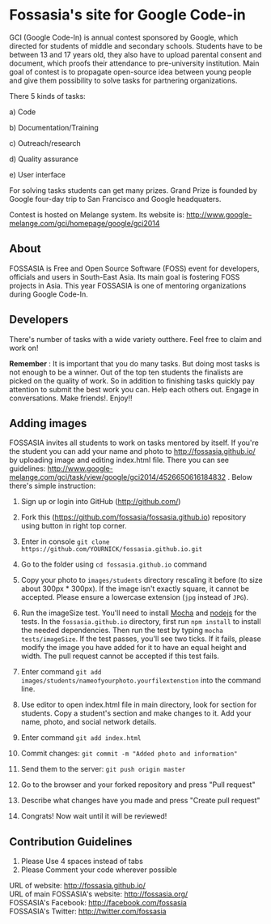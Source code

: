 # Fossasia's site for Google Code-in

GCI (Google Code-In) is annual contest sponsored by Google, which directed for students of middle and secondary schools. 
Students have to be between 13 and 17 years old, they also have to upload parental consent and document, which proofs their attendance to pre-university institution.
Main goal of contest is to propagate open-source idea between young people and give them possibility to solve tasks for partnering organizations.

There 5 kinds of tasks:

a) Code

b) Documentation/Training

c) Outreach/research

d) Quality assurance

e) User interface

For solving tasks students can get many prizes. Grand Prize is founded by Google four-day trip to San Francisco and Google headquaters.

Contest is hosted on Melange system. Its website is: http://www.google-melange.com/gci/homepage/google/gci2014

## About

FOSSASIA is Free and Open Source Software (FOSS) event for developers, officials and users in South-East Asia. Its main goal is fostering FOSS projects in Asia.
This year FOSSASIA is one of mentoring organizations during Google Code-In. 

## Developers

There's number of tasks with a wide variety outthere. Feel free to claim and work on!  

**Remember** : It is important that you do many tasks. But doing most tasks is not enough to be a winner. Out of the top ten students the finalists are picked on the quality of work. So in addition to finishing tasks quickly pay attention to submit the best work you can. Help each others out. Engage in conversations. Make friends!. Enjoy!!

## Adding images

FOSSASIA invites all students to work on tasks mentored by itself. If you're the student you can add your name and photo to http://fossasia.github.io/ by uploading image and editing index.html file. 
There you can see guidelines: http://www.google-melange.com/gci/task/view/google/gci2014/4526650616184832 . Below there's simple instruction:

1. Sign up or login into GitHub (http://github.com/)

1. Fork this (https://github.com/fossasia/fossasia.github.io) repository using button in right top corner.

1. Enter in console `git clone https://github.com/YOURNICK/fossasia.github.io.git`

1. Go to the folder using `cd fossasia.github.io` command

1. Copy your photo to `images/students` directory rescaling it before (to size about 300px * 300px). If the image isn't exactly square, it cannot be accepted. Please ensure a lowercase extension (`jpg` instead of `JPG`).

1. Run the imageSize test. You'll need to install [Mocha](http://mochajs.org/) and [nodejs](http://nodejs.org/) for the tests. In the `fossasia.github.io` directory, first run `npm install` to install the needed dependencies. Then run the test by typing `mocha tests/imageSize`. If the test passes, you'll see two ticks. If it fails, please modify the image you have added for it to have an equal height and width. The pull request cannot be accepted if this test fails.

1. Enter command `git add images/students/nameofyourphoto.yourfilextenstion` into the command line.

1. Use editor to open index.html file in main directory, look for section for students. Copy a student's section and make changes to it. Add your name, photo, and social network details.

1. Enter command `git add index.html`

1. Commit changes: `git commit -m "Added photo and information"`

1. Send them to the server: `git push origin master`

1. Go to the browser and your forked repository and press "Pull request"

1. Describe what changes have you made and press "Create pull request"

1. Congrats! Now wait until it will be reviewed!

## Contribution Guidelines

1. Please Use 4 spaces instead of tabs
1. Please Comment your code wherever possible

URL of website: http://fossasia.github.io/  
URL of main FOSSASIA's website: http://fossasia.org/  
FOSSASIA's Facebook: http://facebook.com/fossasia  
FOSSASIA's Twitter: http://twitter.com/fossasia  